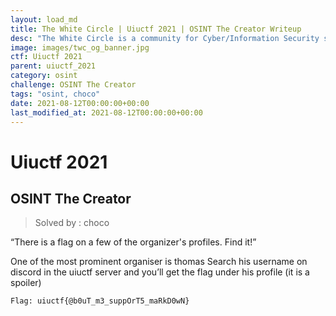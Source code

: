 ```yaml
---
layout: load_md
title: The White Circle | Uiuctf 2021 | OSINT The Creator Writeup
desc: "The White Circle is a community for Cyber/Information Security students, enthusiasts and professionals. You can discuss anything related to Security, share your knowledge with others, get help when you need it and proceed further in your journey with amazing people from all over the world."
image: images/twc_og_banner.jpg
ctf: Uiuctf 2021
parent: uiuctf_2021
category: osint
challenge: OSINT The Creator
tags: "osint, choco"
date: 2021-08-12T00:00:00+00:00
last_modified_at: 2021-08-12T00:00:00+00:00
---
```


<h1 class="heading card-title white-text">Uiuctf 2021</h1>

## OSINT The Creator
> Solved by : choco

“There is a flag on a few of the organizer's profiles. Find it!”

One of the most prominent organiser is thomas
Search his username on discord in the uiuctf server and you’ll get the flag under his profile (it is a spoiler)


    Flag: uiuctf{@b0uT_m3_suppOrT5_maRkD0wN}


